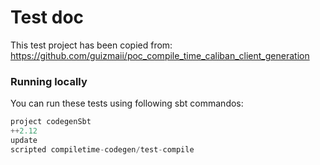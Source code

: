 # Test doc

This test project has been copied from:
https://github.com/guizmaii/poc_compile_time_caliban_client_generation

### Running locally
You can run these tests using following sbt commandos:

```sbt
project codegenSbt
++2.12
update
scripted compiletime-codegen/test-compile
```
